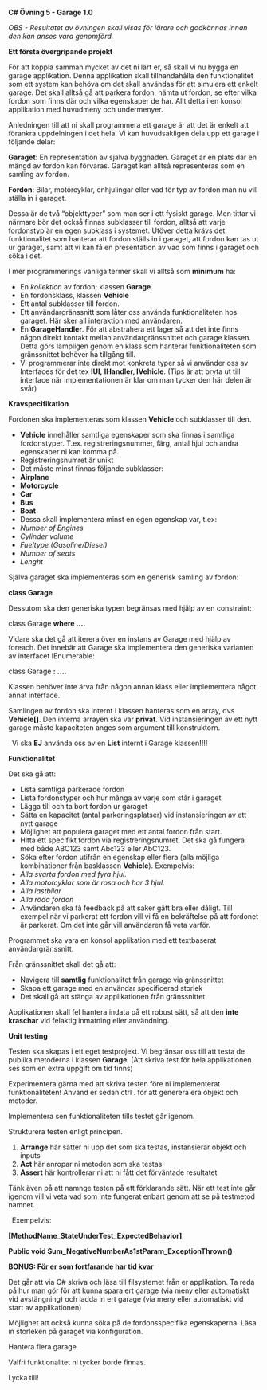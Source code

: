 **C# Övning 5 - Garage 1.0**

*OBS - Resultatet av övningen skall visas för lärare och godkännas innan den kan anses vara genomförd.*

**Ett första övergripande projekt**

För att koppla samman mycket av det ni lärt er, så skall vi nu bygga en garage applikation. Denna applikation skall tillhandahålla den funktionalitet som ett system kan behöva om det skall användas för att simulera ett enkelt garage. Det skall alltså gå att parkera fordon, hämta ut fordon, se efter vilka fordon som finns där och vilka egenskaper de har. Allt detta i en konsol applikation med huvudmeny och undermenyer.

Anledningen till att ni skall programmera ett garage är att det är enkelt att förankra uppdelningen i det hela. Vi kan huvudsakligen dela upp ett garage i följande delar:

**Garaget**: En representation av själva byggnaden. Garaget är en plats där en mängd av fordon kan förvaras. Garaget kan alltså representeras som en samling av fordon.

**Fordon**: Bilar, motorcyklar, enhjulingar eller vad för typ av fordon man nu vill ställa in i garaget.

Dessa är de två “objekttyper” som man ser i ett fysiskt garage. Men tittar vi närmare bör det också finnas subklasser till fordon, alltså att varje fordonstyp är en egen subklass i systemet. Utöver detta krävs det funktionalitet som hanterar att fordon ställs in i garaget, att fordon kan tas ut ur garaget, samt att vi kan få en presentation av vad som finns i garaget och söka i det.

I mer programmerings vänliga termer skall vi alltså som **minimum** ha:

- En *kollektion* av fordon; klassen **Garage**.
- En fordonsklass, klassen **Vehicle** 
- Ett antal subklasser till fordon.
- Ett användargränssnitt som låter oss använda funktionaliteten hos garaget. Här sker all interaktion med användaren.
- En **GarageHandler**. För att abstrahera ett lager så att det inte finns någon direkt kontakt mellan användargränssnittet och garage klassen. Detta görs lämpligen genom en klass som hanterar funktionaliteten som gränssnittet behöver ha tillgång till.
- Vi programmerar inte direkt mot konkreta typer så vi använder oss av Interfaces för det tex **IUI,** **IHandler, IVehicle**. (Tips är att bryta ut till interface när implementationen är klar om man tycker den här delen är svår)

**Kravspecifikation** 

Fordonen ska implementeras som klassen **Vehicle** och subklasser till den.

- **Vehicle** innehåller samtliga egenskaper som ska finnas i samtliga fordonstyper. T.ex. registreringsnummer, färg, antal hjul och andra egenskaper ni kan komma på.
- Registreringsnumret är unikt
- Det måste minst finnas följande subklasser:
- **Airplane** 
- **Motorcycle** 
- **Car** 
- **Bus** 
- **Boat** 
- Dessa skall implementera minst en egen egenskap var, t.ex:
- *Number of Engines*
- *Cylinder volume*
- *Fueltype (Gasoline/Diesel)*
- *Number of seats*
- *Lenght*

Själva garaget ska implementeras som en generisk samling av fordon:

**class Garage<T>**

Dessutom ska den generiska typen begränsas med hjälp av en constraint:

class Garage<T> **where ....** 

Vidare ska det gå att iterera över en instans av Garage med hjälp av foreach. Det innebär att Garage ska implementera den generiska varianten av interfacet IEnumerable:

class Garage<T> **: ....** 

Klassen behöver inte ärva från någon annan klass eller implementera något annat interface.

Samlingen av fordon ska internt i klassen hanteras som en array, dvs **Vehicle[]**. Den interna arrayen ska var **privat**. Vid instansieringen av ett nytt garage måste kapaciteten anges som argument till konstruktorn.

` `Vi ska **EJ** använda oss av en **List<Vehicle>** internt i Garage klassen!!!!

**Funktionalitet**

Det ska gå att:

- Lista samtliga parkerade fordon
- Lista fordonstyper och hur många av varje som står i garaget
- Lägga till och ta bort fordon ur garaget
- Sätta en kapacitet (antal parkeringsplatser) vid instansieringen av ett nytt garage
- Möjlighet att populera garaget med ett antal fordon från start.
- Hitta ett specifikt fordon via registreringsnumret. Det ska gå fungera med både ABC123 samt Abc123 eller AbC123.
- Söka efter fordon utifrån en  egenskap eller flera (alla möjliga kombinationer från basklassen **Vehicle**). Exempelvis:
- *Alla svarta fordon med fyra hjul.*
- *Alla motorcyklar som är rosa och har 3 hjul.*
- *Alla  lastbilar*
- *Alla röda fordon*
- Användaren ska få feedback på att saker gått bra eller dåligt. Till exempel när vi parkerat ett fordon vill vi få en bekräftelse på att fordonet är parkerat. Om det inte går vill användaren få veta varför.

Programmet ska vara en konsol applikation med ett textbaserat användargränssnitt.

Från gränssnittet skall det gå att:

- Navigera till **samtlig** funktionalitet från garage via gränssnittet
- Skapa ett garage med en användar specificerad storlek
- Det skall gå att stänga av applikationen från gränssnittet

Applikationen skall fel hantera indata på ett robust sätt, så att den **inte kraschar** vid felaktig inmatning eller användning.

**Unit testing**

Testen ska skapas i ett eget testprojekt.  Vi begränsar oss till att  testa de publika metoderna i klassen **Garage**. (Att skriva test för hela applikationen ses som en extra uppgift om tid finns)

Experimentera gärna med att skriva testen före ni implementerat funktionaliteten! Använd er sedan ctrl . för att generera era objekt och metoder.

Implementera sen funktionaliteten tills testet går igenom.

Strukturera testen enligt principen.

1. **Arrange** här sätter ni upp det som ska testas, instansierar objekt och inputs
1. **Act** här anropar ni metoden som ska testas
1. **Assert** här kontrollerar ni att ni fått det förväntade resultatet

Tänk även på att namnge testen på ett förklarande sätt. När ett test inte går igenom vill vi veta vad som inte fungerat enbart genom att se på testmetod namnet.

` `Exempelvis:

**[MethodName\_StateUnderTest\_ExpectedBehavior]**

**Public void   Sum\_NegativeNumberAs1stParam\_ExceptionThrown()**

**BONUS: För er som fortfarande har tid kvar**

Det går att via C# skriva och läsa till filsystemet från er applikation. Ta reda på hur man gör för att kunna spara ert garage (via meny eller automatiskt vid avstängning) och ladda in ert garage (via meny eller automatiskt vid start av applikationen)

Möjlighet att också kunna söka på de fordonsspecifika egenskaperna. Läsa in storleken på garaget via konfiguration.

Hantera flera garage.

Valfri funktionalitet ni tycker borde finnas.

Lycka till!
